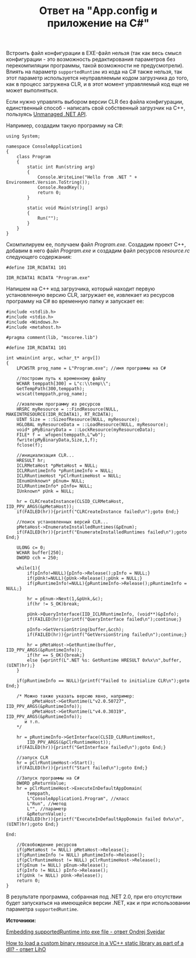 ﻿---
title: "Ответ на \"App.config и приложение на C#\""
se.owner.user_id: 240512
se.owner.display_name: "MSDN.WhiteKnight"
se.owner.link: "https://ru.stackoverflow.com/users/240512/msdn-whiteknight"
se.answer_id: 847798
se.question_id: 823677
se.post_type: answer
se.score: 2
se.is_accepted: True
---
<p>Встроить файл конфигурации в EXE-файл нельзя (так как весь смысл конфигурации - это возможность редактирования параметров без перекомпиляции программы, такой возможности не предусмотрели). Влиять на параметр <code>supportedRuntime</code> из кода на C# также нельзя, так этот параметр используется неуправляемым кодом загрузчика до того, как в процесс загружена CLR, и в этот момент управляемый код еще не может выполняться.</p>

<p>Если нужно управлять выбором версии CLR без файла конфигурации, единственный способ - написать свой собственный загрузчик на С++, пользуясь <a href="https://docs.microsoft.com/en-us/dotnet/framework/unmanaged-api/index" rel="nofollow noreferrer">Unmanaged .NET API</a>.</p>

<p>Например, создадим такую программу на C#:</p>

<pre><code>using System;

namespace ConsoleApplication1
{
    class Program
    {
        static int Run(string arg)
        {
            Console.WriteLine("Hello from .NET " + Environment.Version.ToString());
            Console.ReadKey();
            return 0;
        }

        static void Main(string[] args)
        {
            Run("");
        }        
    }    
}
</code></pre>

<p>Скомпилируем ее, получаем файл <em>Program.exe</em>. Создадим проект С++, добавим в него файл <em>Program.exe</em> и создадим файл ресурсов <em>resource.rc</em> следующего содержания:</p>

<pre><code>#define IDR_RCDATA1 101

IDR_RCDATA1 RCDATA "Program.exe"
</code></pre>

<p>Напишем на С++ код загрузчика, который находит первую установленную версию CLR, загружает ее, извлекает из ресурсов программу на C# во временную папку и запускает ее:</p>

<pre><code>#include &lt;stdlib.h&gt;
#include &lt;stdio.h&gt;
#include &lt;Windows.h&gt;
#include &lt;metahost.h&gt;

#pragma comment(lib, "mscoree.lib")

#define IDR_RCDATA1 101

int wmain(int argc, wchar_t* argv[])
{
    LPCWSTR prog_name = L"Program.exe"; //имя программы на C#

    //построим путь к временному файлу  
    WCHAR temppath[300] = L"c:\\temp\\";
    GetTempPath(300,temppath);
    wcscat(temppath,prog_name); 

    //извлечем программу из ресурсов
    HRSRC myResource = ::FindResource(NULL, MAKEINTRESOURCE(IDR_RCDATA1), RT_RCDATA);
    UINT Size = ::SizeofResource(NULL, myResource);
    HGLOBAL myResourceData = ::LoadResource(NULL, myResource);
    void* pMyBinaryData = ::LockResource(myResourceData);
    FILE* f = _wfopen(temppath,L"wb");
    fwrite(pMyBinaryData,Size,1,f);
    fclose(f);

    //инициализация CLR...
    HRESULT hr;
    ICLRMetaHost *pMetaHost = NULL;
    ICLRRuntimeInfo *pRuntimeInfo = NULL;
    ICLRRuntimeHost *pClrRuntimeHost = NULL; 
    IEnumUnknown* pEnum= NULL;
    ICLRRuntimeInfo* pInfo= NULL;
    IUnknown* pUnk = NULL;

    hr = CLRCreateInstance(CLSID_CLRMetaHost, IID_PPV_ARGS(&amp;pMetaHost));
    if(FAILED(hr)){printf("CLRCreateInstance failed\n");goto End;}

    //поиск установленных версий CLR...
    pMetaHost-&gt;EnumerateInstalledRuntimes(&amp;pEnum);
    if(FAILED(hr)){printf("EnumerateInstalledRuntimes failed\n");goto End;}

    ULONG c= 0;
    WCHAR buffer[250];
    DWORD cch = 250;

    while(1){
        if(pInfo!=NULL){pInfo-&gt;Release();pInfo = NULL;}
        if(pUnk!=NULL){pUnk-&gt;Release();pUnk = NULL;}
        if(pRuntimeInfo!=NULL){pRuntimeInfo-&gt;Release();pRuntimeInfo = NULL;}        

        hr = pEnum-&gt;Next(1,&amp;pUnk,&amp;c);
        if(hr != S_OK)break;

        pUnk-&gt;QueryInterface(IID_ICLRRuntimeInfo, (void**)&amp;pInfo);
        if(FAILED(hr)){printf("QueryInterface failed\n");continue;}

        pInfo-&gt;GetVersionString(buffer,&amp;cch);
        if(FAILED(hr)){printf("GetVersionString failed\n");continue;}

        hr = pMetaHost-&gt;GetRuntime(buffer, IID_PPV_ARGS(&amp;pRuntimeInfo));
        if(hr == S_OK){break;}      
        else {wprintf(L".NET %s: GetRuntime HRESULT 0x%x\n",buffer,(UINT)hr);}
    }

    if(pRuntimeInfo == NULL){printf("Failed to initialize CLR\n");goto End;}

    /* Можно также указать версию явно, например:
          pMetaHost-&gt;GetRuntime(L"v2.0.50727", IID_PPV_ARGS(&amp;pRuntimeInfo));
          pMetaHost-&gt;GetRuntime(L"v4.0.30319", IID_PPV_ARGS(&amp;pRuntimeInfo));
       и т.п.
    */

    hr = pRuntimeInfo-&gt;GetInterface(CLSID_CLRRuntimeHost,
        IID_PPV_ARGS(&amp;pClrRuntimeHost));
    if(FAILED(hr)){printf("GetInterface failed\n");goto End;}

    //запуск CLR
    hr = pClrRuntimeHost-&gt;Start();
    if(FAILED(hr)){printf("Start failed\n");goto End;}

    //Запуск программы на C#
    DWORD pReturnValue;
    hr = pClrRuntimeHost-&gt;ExecuteInDefaultAppDomain(
        temppath,
        L"ConsoleApplication1.Program", //класс
        L"Run", //метод
        L"", //параметр
        &amp;pReturnValue);
    if(FAILED(hr)){printf("ExecuteInDefaultAppDomain failed 0x%x\n",(UINT)hr);goto End;}

End:

    //Освобождение ресурсов
    if(pMetaHost != NULL) pMetaHost-&gt;Release();
    if(pRuntimeInfo != NULL) pRuntimeInfo-&gt;Release();
    if(pClrRuntimeHost != NULL) pClrRuntimeHost-&gt;Release();
    if(pEnum != NULL) pEnum-&gt;Release();
    if(pInfo != NULL) pInfo-&gt;Release();
    if(pUnk != NULL) pUnk-&gt;Release();       
    return 0;
}
</code></pre>

<p>В результате программа, собранная под .NET 2.0, при его отсутствии будет запускаться на имеющейся версии .NET, как и при использовании параметра <code>supportedRuntime</code>.</p>

<p><strong>Источники:</strong></p>

<p><a href="https://stackoverflow.com/a/45056961/8674428">Embedding supportedRuntime into exe file - ответ Ondrej Svejdar</a></p>

<p><a href="https://stackoverflow.com/a/9240388/8674428">How to load a custom binary resource in a VC++ static library as part of a dll?
 - ответ LihO</a></p>
